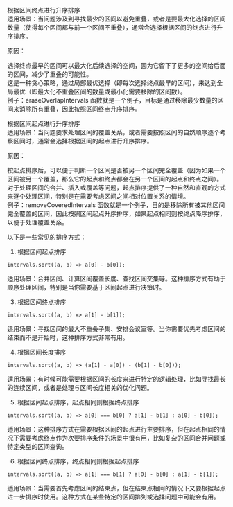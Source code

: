 根据区间终点进行升序排序       
适用场景：当问题涉及到寻找最少的区间以避免重叠，或者是要最大化选择的区间数量（使得每个区间都与前一个区间不重叠），通常会选择根据区间的终点进行升序排序。     

原因：       

选择终点最早的区间可以最大化后续选择的空间，因为它留下了更多的空间给后面的区间，减少了重叠的可能性。      
这是一种贪心策略，通过局部最优选择（即每次选择终点最早的区间），来达到全局最优（即最大化不重叠区间的数量或最小化需要移除的区间数）。     
例子：eraseOverlapIntervals 函数就是一个例子，目标是通过移除最少数量的区间来消除所有重叠，因此按照区间终点升序排序。      

根据区间起点进行升序排序      
适用场景：当问题要求处理区间的覆盖关系，或者需要按照区间的自然顺序逐个考察区间时，通常会选择根据区间的起点进行升序排序。     

原因：         

按起点排序后，可以便于判断一个区间是否被另一个区间完全覆盖（因为如果一个区间被另一个覆盖，那么它的起点和终点都会在另一个区间的起点和终点之间）。      
对于处理区间的合并、插入或覆盖等问题，起点排序提供了一种自然和直观的方式来逐个处理区间，特别是在需要考虑区间之间相对位置关系的情境。     
例子：removeCoveredIntervals 函数就是一个例子，目的是移除所有被其他区间完全覆盖的区间，因此按照区间起点升序排序，如果起点相同则按终点降序排序，以便于处理覆盖关系。    

以下是一些常见的排序方式：      

1. 根据区间起点排序     
```code
intervals.sort((a, b) => a[0] - b[0]);     
```
适用场景：合并区间、计算区间覆盖长度、查找区间交集等。这种排序方式有助于顺序处理区间，特别是当你需要基于区间起点进行决策时。      

3. 根据区间终点排序     
```code
intervals.sort((a, b) => a[1] - b[1]);
```
适用场景：寻找区间的最大不重叠子集、安排会议室等。当你需要优先考虑区间的结束而不是开始时，这种排序方式非常有用。      

4. 根据区间长度排序      
```code
intervals.sort((a, b) => (a[1] - a[0]) - (b[1] - b[0]));
```
适用场景：有时候可能需要根据区间的长度来进行特定的逻辑处理，比如寻找最长的连续区间，或者是处理与区间长度相关的优化问题。    

5. 根据区间起点排序，起点相同则根据终点排序       
```code
intervals.sort((a, b) => a[0] === b[0] ? a[1] - b[1] : a[0] - b[0]);     
```
适用场景：这种排序方式在需要根据区间的起点进行主要排序，但在起点相同的情况下需要考虑终点作为次要排序条件的场景中很有用，比如复杂的区间合并问题或特定类型的区间查询。      

6. 根据区间终点排序，终点相同则根据起点排序         
```code
intervals.sort((a, b) => a[1] === b[1] ? a[0] - b[0] : a[1] - b[1]);
```
适用场景：当需要首先考虑区间的结束点，但在结束点相同的情况下又要根据起点进一步排序时使用。这种方式在某些特定的区间排列或选择问题中可能会有用。         
